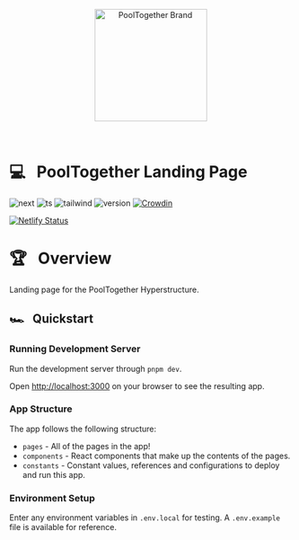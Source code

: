 <p align="center">
  <a href="https://github.com/pooltogether/pooltogether--brand-assets">
    <img src="https://github.com/pooltogether/pooltogether--brand-assets/blob/977e03604c49c63314450b5d432fe57d34747c66/logo/pooltogether-logo--purple-gradient.png?raw=true" alt="PoolTogether Brand" style="max-width:100%;" width="200">
  </a>
</p>

<br />

# 💻 &nbsp; PoolTogether Landing Page

![next](https://img.shields.io/static/v1?label&logo=nextdotjs&logoColor=white&message=Next.js&color=black)
![ts](https://img.shields.io/badge/typescript-%23007ACC.svg?style=flat&logo=typescript&logoColor=white)
![tailwind](https://img.shields.io/static/v1?label&logo=tailwindcss&logoColor=white&message=tailwind&color=38B2AC)
![version](https://img.shields.io/github/package-json/v/pooltogether/pooltogether-client-monorepo?filename=apps%2Flanding-page%2Fpackage.json&color=brightgreen)
[![Crowdin](https://badges.crowdin.net/pooltogether-landing-page/localized.svg)](https://crowdin.com/project/pooltogether-landing-page)

[![Netlify Status](https://api.netlify.com/api/v1/badges/2487850b-b1b3-4a3d-bdd7-8e5361ba2d37/deploy-status)](https://app.netlify.com/sites/mvp-pt-landing-page/deploys)

# 🏆 &nbsp; Overview

Landing page for the PoolTogether Hyperstructure.

## 🏎️ &nbsp; Quickstart

### Running Development Server

Run the development server through `pnpm dev`.

Open [http://localhost:3000](http://localhost:3000) on your browser to see the resulting app.

### App Structure

The app follows the following structure:

- `pages` - All of the pages in the app!
- `components` - React components that make up the contents of the pages.
- `constants` - Constant values, references and configurations to deploy and run this app.

### Environment Setup

Enter any environment variables in `.env.local` for testing. A `.env.example` file is available for reference.
